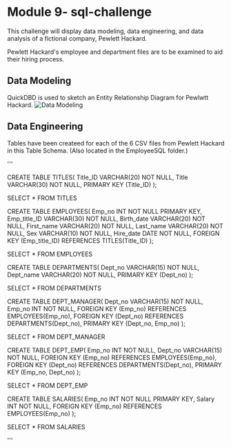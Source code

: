 # Module 9- sql-challenge
This challenge will display data modeling, data engineering, and data analysis of a fictional company, Pewlett Hackard.

Pewlett Hackard's employee and department files are to be examined to aid their hiring process. 

## Data Modeling 
QuickDBD is used to sketch an Entity Relationship Diagram for Pewlwtt Hackard.
![Data Modeling ](https://user-images.githubusercontent.com/121995835/228045206-e0fa6b98-1c31-425c-9127-f1cf99c88e9b.png)

## Data Engineering 
Tables have been createed for each of the 6 CSV files from Pewlett Hackard in this Table Schema. (Also located in the EmployeeSQL folder.)

'''

CREATE TABLE TITLES(
	Title_ID VARCHAR(20) NOT NULL,
	Title VARCHAR(30) NOT NULL,
	PRIMARY KEY (Title_ID)
);

SELECT * FROM TITLES


CREATE TABLE EMPLOYEES(
	Emp_no INT NOT NULL PRIMARY KEY,
	Emp_title_ID VARCHAR(30) NOT NULL,
	Birth_date VARCHAR(20) NOT NULL,
	First_name VARCHAR(20) NOT NULL,
	Last_name VARCHAR(20) NOT NULL,
	Sex VARCHAR(10) NOT NULL, 
	Hire_date DATE NOT NULL,
	FOREIGN KEY (Emp_title_ID) REFERENCES TITLES(Title_ID)
);

SELECT * FROM EMPLOYEES


CREATE TABLE DEPARTMENTS(
	Dept_no VARCHAR(15) NOT NULL,
	Dept_name VARCHAR(20) NOT NULL,
	PRIMARY KEY (Dept_no)
);

SELECT * FROM DEPARTMENTS


CREATE TABLE DEPT_MANAGER(
	Dept_no VARCHAR(15) NOT NULL,
	Emp_no INT NOT NULL,
	FOREIGN KEY (Emp_no) REFERENCES EMPLOYEES(Emp_no),
	FOREIGN KEY (Dept_no) REFERENCES DEPARTMENTS(Dept_no),
	PRIMARY KEY (Dept_no, Emp_no)
);

SELECT * FROM DEPT_MANAGER

CREATE TABLE DEPT_EMP(
	Emp_no INT NOT NULL,
	Dept_no VARCHAR(15) NOT NULL,
	FOREIGN KEY (Emp_no) REFERENCES EMPLOYEES(Emp_no),
	FOREIGN KEY (Dept_no) REFERENCES DEPARTMENTS(Dept_no),
	PRIMARY KEY (Emp_no, Dept_no)
);

SELECT * FROM DEPT_EMP

CREATE TABLE SALARIES(
	Emp_no INT NOT NULL PRIMARY KEY,
	Salary INT NOT NULL,
	FOREIGN KEY (Emp_no) REFERENCES EMPLOYEES(Emp_no)
);

SELECT * FROM SALARIES

'''
